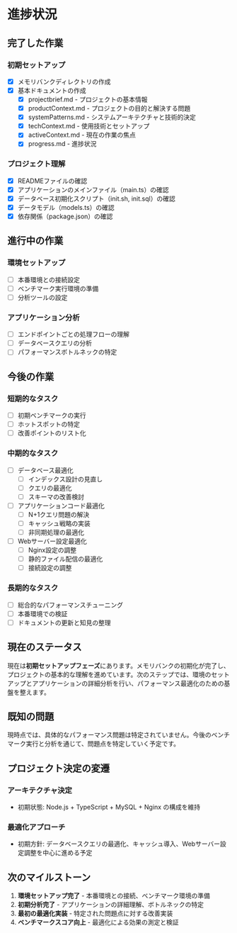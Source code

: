 # 進捗状況

## 完了した作業

### 初期セットアップ
- [x] メモリバンクディレクトリの作成
- [x] 基本ドキュメントの作成
  - [x] projectbrief.md - プロジェクトの基本情報
  - [x] productContext.md - プロジェクトの目的と解決する問題
  - [x] systemPatterns.md - システムアーキテクチャと技術的決定
  - [x] techContext.md - 使用技術とセットアップ
  - [x] activeContext.md - 現在の作業の焦点
  - [x] progress.md - 進捗状況

### プロジェクト理解
- [x] READMEファイルの確認
- [x] アプリケーションのメインファイル（main.ts）の確認
- [x] データベース初期化スクリプト（init.sh, init.sql）の確認
- [x] データモデル（models.ts）の確認
- [x] 依存関係（package.json）の確認

## 進行中の作業

### 環境セットアップ
- [ ] 本番環境との接続設定
- [ ] ベンチマーク実行環境の準備
- [ ] 分析ツールの設定

### アプリケーション分析
- [ ] エンドポイントごとの処理フローの理解
- [ ] データベースクエリの分析
- [ ] パフォーマンスボトルネックの特定

## 今後の作業

### 短期的なタスク
- [ ] 初期ベンチマークの実行
- [ ] ホットスポットの特定
- [ ] 改善ポイントのリスト化

### 中期的なタスク
- [ ] データベース最適化
  - [ ] インデックス設計の見直し
  - [ ] クエリの最適化
  - [ ] スキーマの改善検討
- [ ] アプリケーションコード最適化
  - [ ] N+1クエリ問題の解決
  - [ ] キャッシュ戦略の実装
  - [ ] 非同期処理の最適化
- [ ] Webサーバー設定最適化
  - [ ] Nginx設定の調整
  - [ ] 静的ファイル配信の最適化
  - [ ] 接続設定の調整

### 長期的なタスク
- [ ] 総合的なパフォーマンスチューニング
- [ ] 本番環境での検証
- [ ] ドキュメントの更新と知見の整理

## 現在のステータス

現在は**初期セットアップフェーズ**にあります。メモリバンクの初期化が完了し、プロジェクトの基本的な理解を進めています。次のステップでは、環境のセットアップとアプリケーションの詳細分析を行い、パフォーマンス最適化のための基盤を整えます。

## 既知の問題

現時点では、具体的なパフォーマンス問題は特定されていません。今後のベンチマーク実行と分析を通じて、問題点を特定していく予定です。

## プロジェクト決定の変遷

### アーキテクチャ決定
- 初期状態: Node.js + TypeScript + MySQL + Nginx の構成を維持

### 最適化アプローチ
- 初期方針: データベースクエリの最適化、キャッシュ導入、Webサーバー設定調整を中心に進める予定

## 次のマイルストーン

1. **環境セットアップ完了** - 本番環境との接続、ベンチマーク環境の準備
2. **初期分析完了** - アプリケーションの詳細理解、ボトルネックの特定
3. **最初の最適化実装** - 特定された問題点に対する改善実装
4. **ベンチマークスコア向上** - 最適化による効果の測定と検証
